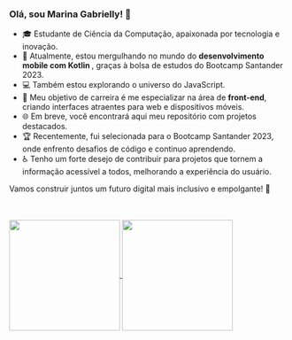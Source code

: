 ### Olá, sou Marina Gabrielly! 👋

- 🎓 Estudante de Ciência da Computação, apaixonada por tecnologia e inovação.
- 🌟 Atualmente, estou mergulhando no mundo do <strong> desenvolvimento mobile com Kotlin </strong>, graças à bolsa de estudos do Bootcamp Santander 2023.
- 💻 Também estou explorando o universo do JavaScript.
- 🚀 Meu objetivo de carreira é me especializar na área de <strong>front-end</strong>, criando interfaces atraentes para web e dispositivos móveis.
- 🌐 Em breve, você encontrará aqui meu repositório com projetos destacados.
- 🏆 Recentemente, fui selecionada para o Bootcamp Santander 2023, onde enfrento desafios de código e continuo aprendendo.
- ♿ Tenho um forte desejo de contribuir para projetos que tornem a informação acessível a todos, melhorando a experiência do usuário.

Vamos construir juntos um futuro digital mais inclusivo e empolgante! 🌈
<br> <br> <br>

 <a href="https://github.com/anuraghazra/github-readme-stats">
  <img height=200 align="center" src="https://github-readme-stats.vercel.app/api?username=maaarina&theme=aura" />
</a>
<a href="https://github.com/anuraghazra/convoychat">
  <img height=200 align="center" src="https://github-readme-stats.vercel.app/api/top-langs?username=maaarina&layout=compact&theme=aura&langs_count=8&card_width=320" />
</a>
